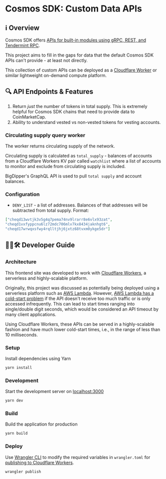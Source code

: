 # Cosmos SDK: Custom Data APIs

## ℹ️ Overview

Cosmos SDK offers [APIs for built-in modules using gRPC, REST, and Tendermint RPC](https://docs.cosmos.network/master/core/grpc_rest.html).

This project aims to fill in the gaps for data that the default Cosmos SDK APIs can't provide - at least not directly.

This collection of custom APIs can be deployed as a [Cloudflare Worker](https://workers.cloudflare.com/) or similar lightweight on-demand compute platform.

## 🔍 API Endpoints & Features

1. Return *just* the number of tokens in total supply. This is extremely helpful for Cosmos SDK chains that need to provide data to CoinMarketCap.
2. Ability to understand vested vs non-vested tokens for vesting accounts.

### Circulating supply query worker

The worker returns circulating supply of the network.

Circulating supply is calculated as `total_supply` - balances of accounts from a Cloudflare Workers KV pair called `watchlist` where a list of accounts to monitor and exclude from circulating supply is included.

BigDipper's GraphQL API is used to pull `total supply` and account balances.

### Configuration

* `DENY_LIST` - a list of addresses. Balances of that addresses will be subtracted from total supply. Format:

```json
["cheqd13wvtjk3v5g4q7pema74nv9lrarr8e6vlx93zat",
"cheqd1vxfyppcnu6lz72mdc706mlv7kx8434jaknhgt6",
"cheqd17wrwqxsfwy4rqlltjhj6jxtz68tvxm0ykge5dr"]
```

## 🧑‍💻🛠 Developer Guide

### Architecture

This frontend site was developed to work with [Cloudflare Workers](https://workers.cloudflare.com/), a serverless and highly-scalable platform.

Originally, this project was discussed as potentially being deployed using a serverless platform such as [AWS Lambda](https://aws.amazon.com/lambda/). However, [AWS Lambda has a cold-start problem](https://mikhail.io/serverless/coldstarts/aws/) if the API doesn't receive too much traffic or is only accessed infrequently. This can lead to start times ranging into single/double digit seconds, which would be considered an API timeout by many client applications.

Using Cloudflare Workers, these APIs can be served in a highly-scalable fashion and have much lower cold-start times, i.e., in the range of less than 10 milliseconds.

### Setup

Install dependencies using Yarn

```bash
yarn install
```

### Development

Start the development server on [localhost:3000](http://localhost:3000)

```bash
yarn dev
```

### Build

Build the application for production

```bash
yarn build
```

### Deploy

Use [Wrangler CLI](https://developers.cloudflare.com/workers/wrangler/get-started/) to modify the required variables in `wrangler.toml` for [publishing to Cloudflare Workers](https://developers.cloudflare.com/workers/wrangler/commands/).

```bash
wrangler publish
```
